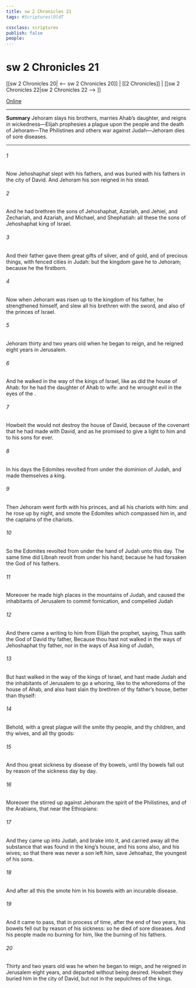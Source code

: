 ```yaml
---
title: sw 2 Chronicles 21
tags: #Scriptures\OldT

cssclass: scriptures
publish: false
people:
---
```


# sw 2 Chronicles 21
[[sw 2 Chronicles 20| <-- sw 2 Chronicles 20]] | [[2 Chronicles]] | [[sw 2 Chronicles 22|sw 2 Chronicles 22 --> ]]

[Online](https://churchofjesuschrist.org/study/scriptures/ot/2-chr/21?lang=eng)

---
__Summary__
Jehoram slays his brothers, marries Ahab’s daughter, and reigns in wickedness—Elijah prophesies a plague upon the people and the death of Jehoram—The Philistines and others war against Judah—Jehoram dies of sore diseases.

---
###### 1 
Now Jehoshaphat slept with his fathers, and was buried with his fathers in the city of David. And Jehoram his son reigned in his stead.

###### 2 
And he had brethren the sons of Jehoshaphat, Azariah, and Jehiel, and Zechariah, and Azariah, and Michael, and Shephatiah: all these  the sons of Jehoshaphat king of Israel.

###### 3 
And their father gave them great gifts of silver, and of gold, and of precious things, with fenced cities in Judah: but the kingdom gave he to Jehoram; because he  the firstborn.

###### 4 
Now when Jehoram was risen up to the kingdom of his father, he strengthened himself, and slew all his brethren with the sword, and  also of the princes of Israel.

###### 5 
Jehoram  thirty and two years old when he began to reign, and he reigned eight years in Jerusalem.

###### 6 
And he walked in the way of the kings of Israel, like as did the house of Ahab: for he had the daughter of Ahab to wife: and he wrought  evil in the eyes of the .

###### 7 
Howbeit the  would not destroy the house of David, because of the covenant that he had made with David, and as he promised to give a light to him and to his sons for ever.

###### 8 
In his days the Edomites revolted from under the dominion of Judah, and made themselves a king.

###### 9 
Then Jehoram went forth with his princes, and all his chariots with him: and he rose up by night, and smote the Edomites which compassed him in, and the captains of the chariots.

###### 10 
So the Edomites revolted from under the hand of Judah unto this day. The same time  did Libnah revolt from under his hand; because he had forsaken the  God of his fathers.

###### 11 
Moreover he made high places in the mountains of Judah, and caused the inhabitants of Jerusalem to commit fornication, and compelled Judah 

###### 12 
And there came a writing to him from Elijah the prophet, saying, Thus saith the  God of David thy father, Because thou hast not walked in the ways of Jehoshaphat thy father, nor in the ways of Asa king of Judah,

###### 13 
But hast walked in the way of the kings of Israel, and hast made Judah and the inhabitants of Jerusalem to go a whoring, like to the whoredoms of the house of Ahab, and also hast slain thy brethren of thy father’s house,  better than thyself:

###### 14 
Behold, with a great plague will the  smite thy people, and thy children, and thy wives, and all thy goods:

###### 15 
And thou  great sickness by disease of thy bowels, until thy bowels fall out by reason of the sickness day by day.

###### 16 
Moreover the  stirred up against Jehoram the spirit of the Philistines, and of the Arabians, that  near the Ethiopians:

###### 17 
And they came up into Judah, and brake into it, and carried away all the substance that was found in the king’s house, and his sons also, and his wives; so that there was never a son left him, save Jehoahaz, the youngest of his sons.

###### 18 
And after all this the  smote him in his bowels with an incurable disease.

###### 19 
And it came to pass, that in process of time, after the end of two years, his bowels fell out by reason of his sickness: so he died of sore diseases. And his people made no burning for him, like the burning of his fathers.

###### 20 
Thirty and two years old was he when he began to reign, and he reigned in Jerusalem eight years, and departed without being desired. Howbeit they buried him in the city of David, but not in the sepulchres of the kings.

